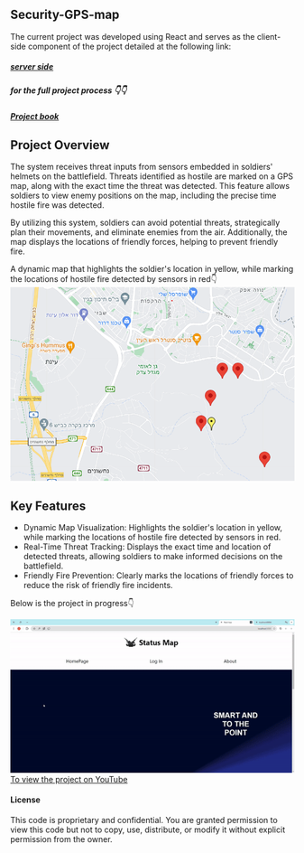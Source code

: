 ## Security-GPS-map

The current project was developed using React and serves as the client-side component of the project detailed at the following link: 

##### [server side](https://github.com/odelamir/Arrow-projectiles)

##### for the full project process 👇👇



##### [Project book](https://drive.google.com/file/d/1q0O257fhMMjlEKydk6M4gX1ZXdwJTvoX/view?usp=sharing)

## Project Overview

The system receives threat inputs from sensors embedded in soldiers' helmets on the battlefield. Threats identified as hostile are marked on a GPS map, along with the exact time the threat was detected. This feature allows soldiers to view enemy positions on the map, including the precise time hostile fire was detected.

By utilizing this system, soldiers can avoid potential threats, strategically plan their movements, and eliminate enemies from the air. Additionally, the map displays the locations of friendly forces, helping to prevent friendly fire.




A dynamic map that highlights the soldier's location in yellow, while marking the locations of hostile fire detected by sensors in red👇
 ![simulation](map.png)


## Key Features

* Dynamic Map Visualization: Highlights the soldier's location in yellow, while marking the locations of hostile fire detected by sensors in red.
* Real-Time Threat Tracking: Displays the exact time and location of detected threats, allowing soldiers to make informed decisions on the battlefield.
* Friendly Fire Prevention: Clearly marks the locations of friendly forces to reduce the risk of friendly fire incidents.

Below is the project in progress👇


 
 ![Watch the simulation video](map_video.gif)
[To view the project on YouTube](https://youtu.be/b7UTdxI-3uE)



#### License
This code is proprietary and confidential. You are granted permission to view this code but not to copy, use, distribute, or modify it without explicit permission from the owner.
